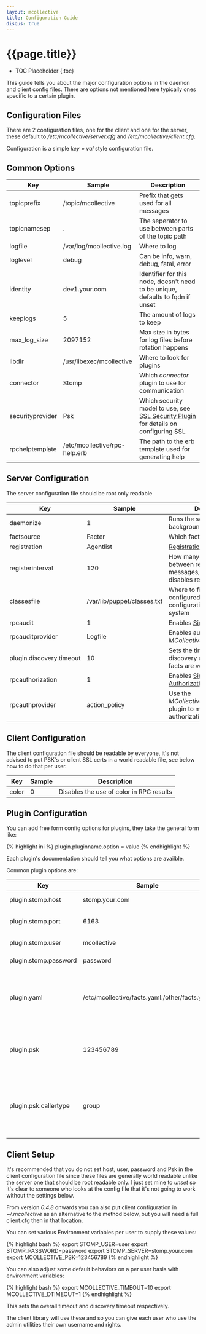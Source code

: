 ```yaml
---
layout: mcollective
title: Configuration Guide
disqus: true
---
```


[SSLSecurity]: /reference/plugins/security_ssl.html
[Registration]: /reference/plugins/registration.html
[Auditing]: /simplerpc/auditing.html
[Authorization]: /simplerpc/authorization.html

# {{page.title}}

 * TOC Placeholder
 {:toc}

This guide tells you about the major configuration options in the daemon and client config files.  There are options not mentioned
here typically ones specific to a certain plugin.

## Configuration Files
There are 2 configuration files, one for the client and one for the server, these default to */etc/mcollective/server.cfg* and */etc/mcollective/client.cfg*.

Configuration is a simple *key = val* style configuration file.

## Common Options
|Key|Sample|Description|
|---|------|-----------|
|topicprefix|/topic/mcollective|Prefix that gets used for all messages|
|topicnamesep|.|The seperator to use between parts of the topic path|
|logfile|/var/log/mcollective.log|Where to log|
|loglevel|debug|Can be info, warn, debug, fatal, error|
|identity|dev1.your.com|Identifier for this node, doesn't need to be unique, defaults to fqdn if unset|
|keeplogs|5|The amount of logs to keep|
|max_log_size|2097152|Max size in bytes for log files before rotation happens|
|libdir|/usr/libexec/mcollective|Where to look for plugins|
|connector|Stomp|Which _connector_ plugin to use for communication|
|securityprovider|Psk|Which security model to use, see [SSL Security Plugin][SSLSecurity] for details on configuring SSL|
|rpchelptemplate|/etc/mcollective/rpc-help.erb|The path to the erb template used for generating help|

## Server Configuration
The server configuration file should be root only readable

|Key|Sample|Description|
|---|------|-----------|
|daemonize|1|Runs the server in the background|
|factsource|Facter|Which fact plugin to use|
|registration|Agentlist|[Registration] plugin to use|
|registerinterval|120|How many seconds to sleep between registration messages, setting this to zero disables registration|
|classesfile|/var/lib/puppet/classes.txt|Where to find a list of classes configured by your configuration management system|
|rpcaudit|1|Enables [SimpleRPC Auditing][Auditing]|
|rpcauditprovider|Logfile|Enables auditing using _MCollective::Audit::Logfile_|
|plugin.discovery.timeout|10|Sets the timeout for the discovery agent, useful if facts are very slow|
|rpcauthorization|1|Enables [SimpleRPC Authorization][Authorization] globally|
|rpcauthprovider|action_policy|Use the _MCollective::Util::ActionPolicy_ plugin to manage authorization|

## Client Configuration
The client configuration file should be readable by everyone, it's not advised to put PSK's or client SSL certs in a world readable file, see below how to do that per user.

|Key|Sample|Description|
|---|------|-----------|
|color|0|Disables the use of color in RPC results|

## Plugin Configuration
You can add free form config options for plugins, they take the general form like:

{% highlight ini %}
    plugin.pluginname.option = value
{% endhighlight %}

Each plugin's documentation should tell you what options are availble.

Common plugin options are:

|Key|Sample|Description|
|---|------|-----------|
|plugin.stomp.host|stomp.your.com|Host to connect too|
|plugin.stomp.port|6163|Port to connecto too|
|plugin.stomp.user|mcollective|User to connect as|
|plugin.stomp.password|password|Password to use|
|plugin.yaml|/etc/mcollective/facts.yaml:/other/facts.yaml|Where the yaml fact source finds facts from, multiples get merged|
|plugin.psk|123456789|The pre-shared key to use for the Psk security provider|
|plugin.psk.callertype|group|What to base the callerid on for the PSK plugin, uid, gid, user, group or identity|

## Client Setup
It's recommended that you do not set host, user, password and Psk in the client configuration file since these files are generally world readable unlike the server one that should be root readable only.  I just set mine to *unset* so it's clear to someone who looks at the config file that it's not going to work without the settings below.

From version _0.4.8_ onwards you can also put client configuration in _~/.mcollective_ as an alternative to the method below, but you will need a full client.cfg then in that location.

You can set various Environment variables per user to supply these values:

{% highlight bash %}
export STOMP_USER=user
export STOMP_PASSWORD=password
export STOMP_SERVER=stomp.your.com
export MCOLLECTIVE_PSK=123456789
{% endhighlight %}

You can also adjust some default behaviors on a per user basis with environment variables:

{% highlight bash %}
export MCOLLECTIVE_TIMEOUT=10
export MCOLLECTIVE_DTIMEOUT=1
{% endhighlight %}

This sets the overall timeout and discovery timeout respectively.

The client library will use these and so you can give each user who use the admin utilities their own username and rights.
